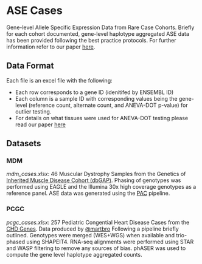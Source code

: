 # ASE Cases
Gene-level Allele Specific Expression Data from Rare Case Cohorts. Briefly for each cohort documented, gene-level haplotype aggregated ASE data has been provided following the best practice protocols. For further information refer to our paper [here]().


## Data Format
Each file is an excel file with the following:
* Each row corresponds to a gene ID (idenitifed by ENSEMBL ID)
* Each column is a sample ID with corresponding values being the gene-level (reference count, alternate count, and ANEVA-DOT p-value) for outlier testing.
* For details on what tissues were used for ANEVA-DOT testing please read our paper [here]()



## Datasets
### MDM
_mdm_cases.xlsx_: 46 Muscular Dystrophy Samples from the Genetics of [Inherited Muscle Disease Cohort (dbGAP)](https://www.ncbi.nlm.nih.gov/projects/gap/cgi-bin/study.cgi?study_id=phs000655.v3.p1). Phasing of genotypes was performed using EAGLE and the Illumina 30x high coverage genotypes as a reference panel. ASE data was generated using the [PAC](https://github.com/anna-saukkonen/PAC) pipeline.  

### PCGC
_pcgc_cases.xlsx_: 257 Pediatric Congential Heart Disease Cases from the [CHD Genes](https://benchtobassinet.com/?page_id=133). Data produced by [@martbro](https://github.com/martbro) Following a pipeline briefly outlined. Genotypes were merged (WES+WGS) when available and trio-phased using SHAPEIT4. RNA-seq alignments were performed using STAR and WASP filtering to remove any sources of bias. phASER was used to compute the gene level haplotype aggregated counts.  
